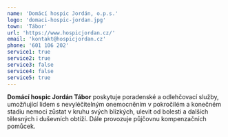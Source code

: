 ```yaml
---
name: 'Domácí hospic Jordán, o.p.s.'
logo: 'domaci-hospic-jordan.jpg'
town: 'Tábor'
url: 'https://www.hospicjordan.cz/'
email: 'kontakt@hospicjordan.cz'
phone: '601 106 202'
service1: true
service2: true
service3: false
service4: false
service5: true
---
```


**Domácí hospic Jordán Tábor** poskytuje poradenské a odlehčovací služby, umožňující lidem s nevyléčitelným onemocněním v pokročilém a konečném stadiu nemoci zůstat v kruhu svých blízkých, ulevit od bolesti a dalších tělesných i duševních obtíží. Dále provozuje půjčovnu kompenzačních pomůcek.
